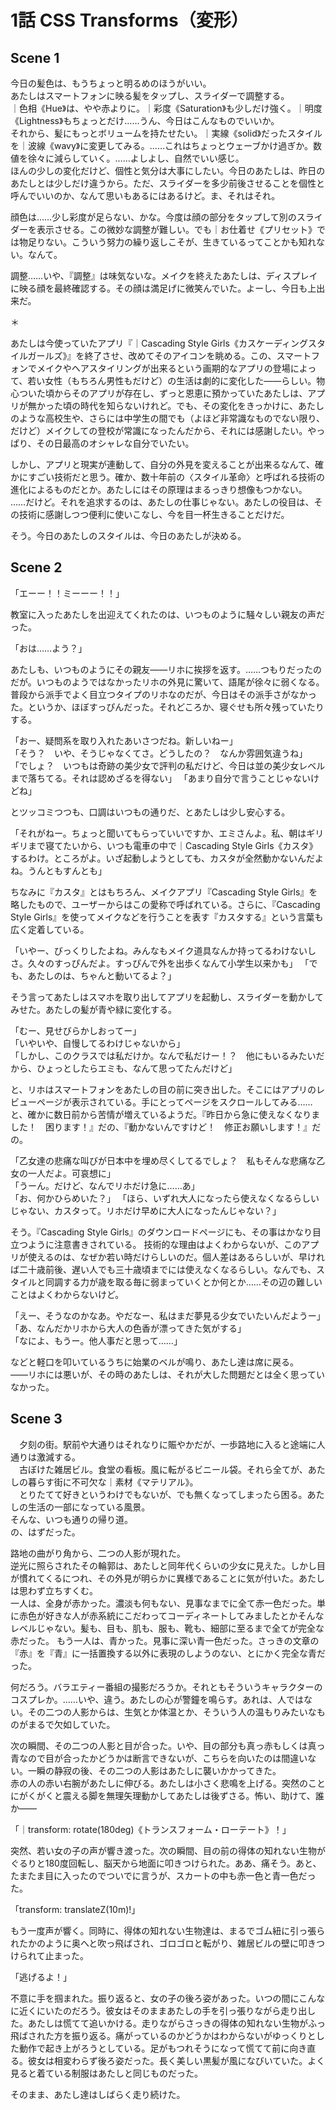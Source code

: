 # 1話 CSS Transforms（変形）

## Scene 1

今日の髪色は、もうちょっと明るめのほうがいい。  
あたしはスマートフォンに映る髪をタップし、スライダーで調整する。  
｜色相《Hue》は、やや赤よりに。｜彩度《Saturation》も少しだけ強く。｜明度《Lightness》もちょっとだけ……うん、今日はこんなものでいいか。  
それから、髪にもっとボリュームを持たせたい。｜実線《solid》だったスタイルを｜波線《wavy》に変更してみる。……これはちょっとウェーブかけ過ぎか。数値を徐々に減らしていく。……よしよし、自然でいい感じ。  
ほんの少しの変化だけど、個性と気分は大事にしたい。今日のあたしは、昨日のあたしとは少しだけ違うから。ただ、スライダーを多少前後させることを個性と呼んでいいのか、なんて思いもあるにはあるけど。ま、それはそれ。

顔色は……少し彩度が足らない、かな。今度は顔の部分をタップして別のスライダーを表示させる。この微妙な調整が難しい。でも｜お仕着せ《プリセット》では物足りない。こういう努力の繰り返しこそが、生きているってことかも知れない。なんて。

調整……いや、『調整』は味気ないな。メイクを終えたあたしは、ディスプレイに映る顔を最終確認する。その顔は満足げに微笑んでいた。よーし、今日も上出来だ。

＊

あたしは今使っていたアプリ『｜Cascading Style Girls《カスケーディングスタイルガールズ》』を終了させ、改めてそのアイコンを眺める。この、スマートフォンでメイクやヘアスタイリングが出来るという画期的なアプリの登場によって、若い女性（もちろん男性もだけど）の生活は劇的に変化した――らしい。物心ついた頃からそのアプリが存在し、ずっと恩恵に預かっていたあたしは、アプリが無かった頃の時代を知らないけれど。でも、その変化をきっかけに、あたしのような高校生や、さらには中学生の間でも（よほど非常識なものでない限り、だけど）メイクしての登校が常識になったんだから、それには感謝したい。やっぱり、その日最高のオシャレな自分でいたい。

しかし、アプリと現実が連動して、自分の外見を変えることが出来るなんて、確かにすごい技術だと思う。確か、数十年前の〈スタイル革命〉と呼ばれる技術の進化によるものだとか。あたしにはその原理はまるっきり想像もつかない。  
……だけど。それを追求するのは、あたしの仕事じゃない。あたしの役目は、その技術に感謝しつつ便利に使いこなし、今を目一杯生きることだけだ。

そう。今日のあたしのスタイルは、今日のあたしが決める。

## Scene 2

「エーー！！ミーーー！！」

教室に入ったあたしを出迎えてくれたのは、いつものように騒々しい親友の声だった。

「おは……よう？」

あたしも、いつものようにその親友――リホに挨拶を返す。……つもりだったのだが。いつものようではなかったリホの外見に驚いて、語尾が徐々に弱くなる。
普段から派手でよく目立つタイプのリホなのだが、今日はその派手さがなかった。というか、ほぼすっぴんだった。それどころか、寝ぐせも所々残っていたりする。

「おー、疑問系を取り入れたあいさつだね。新しいねー」  
「そう？　いや、そうじゃなくてさ。どうしたの？　なんか雰囲気違うね」  
「でしょ？　いつもは奇跡の美少女で評判の私だけど、今日は並の美少女レベルまで落ちてる。それは認めざるを得ない」
「あまり自分で言うことじゃないけどね」

とツッコミつつも、口調はいつもの通りだ、とあたしは少し安心する。

「それがねー。ちょっと聞いてもらっていいですか、エミさんよ。私、朝はギリギリまで寝てたいから、いつも電車の中で｜Cascading Style Girls《カスタ》するわけ。ところがよ。いざ起動しようとしても、カスタが全然動かないんだよね。うんともすんとも」

ちなみに『カスタ』とはもちろん、メイクアプリ『Cascading Style Girls』を略したもので、ユーザーからはこの愛称で呼ばれている。さらに、『Cascading Style Girls』を使ってメイクなどを行うことを表す『カスタする』という言葉も広く定着している。

「いやー、びっくりしたよね。みんなもメイク道具なんか持ってるわけないしさ。久々のすっぴんだよ。すっぴんで外を出歩くなんて小学生以来かも」
「でも、あたしのは、ちゃんと動いてるよ？」

そう言ってあたしはスマホを取り出してアプリを起動し、スライダーを動かしてみせた。あたしの髪が青や緑に変化する。

「むー、見せびらかしおってー」  
「いやいや、自慢してるわけじゃないから」  
「しかし、このクラスでは私だけか。なんで私だけー！？　他にもいるみたいだから、ひょっとしたらエミも、なんて思ってたんだけど」  

と、リホはスマートフォンをあたしの目の前に突き出した。そこにはアプリのレビューページが表示されている。手にとってページをスクロールしてみる……と、確かに数日前から苦情が増えているようだ。『昨日から急に使えなくなりました！　困ります！』だの、『動かないんですけど！　修正お願いします！』だの。

「乙女達の悲痛な叫びが日本中を埋め尽くしてるでしょ？　私もそんな悲痛な乙女の一人だよ。可哀想に」  
「うーん。だけど、なんでリホだけ急に……あ」  
「お、何かひらめいた？」
「ほら、いずれ大人になったら使えなくなるらしいじゃない、カスタって。リホだけ早めに大人になったんじゃない？」

そう。『Cascading Style Girls』のダウンロードページにも、その事はかなり目立つように注意書きされている。
技術的な理由はよくわからないが、このアプリが使えるのは、なぜか若い時だけらしいのだ。個人差はあるらしいが、早ければ二十歳前後、遅い人でも三十歳頃までには使えなくなるらしい。なんでも、スタイルと同調する力が歳を取る毎に弱まっていくとか何とか……その辺の難しいことはよくわからないけど。

「えー、そうなのかなあ。やだなー、私はまだ夢見る少女でいたいんだようー」  
「あ、なんだかリホから大人の色香が漂ってきた気がする」  
「なによ、もうー。他人事だと思って……」

などと軽口を叩いているうちに始業のベルが鳴り、あたし達は席に戻る。  
――リホには悪いが、その時のあたしは、それが大した問題だとは全く思っていなかった。

## Scene 3

　夕刻の街。駅前や大通りはそれなりに賑やかだが、一歩路地に入ると途端に人通りは激減する。  
　古ぼけた雑居ビル。食堂の看板。風に転がるビニール袋。それら全てが、あたしの暮らす街に不可欠な｜素材《マテリアル》。  
　とりたてて好きというわけでもないが、でも無くなってしまったら困る。あたしの生活の一部になっている風景。  
そんな、いつも通りの帰り道。  
の、はずだった。

路地の曲がり角から、二つの人影が現れた。  
逆光に照らされたその輪郭は、あたしと同年代くらいの少女に見えた。しかし目が慣れてくるにつれ、その外見が明らかに異様であることに気が付いた。あたしは思わず立ちすくむ。  
一人は、全身が赤かった。濃淡も何もない、見事なまでに全て赤一色だった。単に赤色が好きな人が赤系統にこだわってコーディネートしてみましたとかそんなレベルじゃない。髪も、目も、肌も、服も、靴も、細部に至るまで全てが完全な赤だった。
もう一人は、青かった。見事に深い青一色だった。さっきの文章の『赤』を『青』に一括置換する以外に表現のしようのない、とにかく完全な青だった。

何だろう。バラエティー番組の撮影だろうか。それともそういうキャラクターのコスプレか。……いや、違う。あたしの心が警鐘を鳴らす。あれは、人ではない。その二つの人影からは、生気とか体温とか、そういう人の温もりみたいなものがまるで欠如していた。

次の瞬間、その二つの人影と目が合った。いや、目の部分も真っ赤もしくは真っ青なので目が合ったかどうかは断言できないが、こちらを向いたのは間違いない。一瞬の静寂の後、その二つの人影はあたしに襲いかかってきた。  
赤の人の赤い右腕があたしに伸びる。あたしは小さく悲鳴を上げる。突然のことにがくがくと震える脚を無理矢理動かしてあたしは後ずさる。怖い、助けて、誰か――

「｜transform: rotate(180deg)《トランスフォーム・ローテート》！」

突然、若い女の子の声が響き渡った。次の瞬間、目の前の得体の知れない生物がぐるりと180度回転し、脳天から地面に叩きつけられた。ああ、痛そう。あと、たまたま目に入ったのでついでに言うが、スカートの中も赤一色と青一色だった。

「transform: translateZ(10m)!」

もう一度声が響く。同時に、得体の知れない生物達は、まるでゴム紐に引っ張られたかのように奥へと吹っ飛ばされ、ゴロゴロと転がり、雑居ビルの壁に叩きつけられて止まった。

「逃げるよ！」

不意に手を掴まれた。振り返ると、女の子の後ろ姿があった。いつの間にこんなに近くにいたのだろう。彼女はそのままあたしの手を引っ張りながら走り出した。あたしは慌てて追いかける。走りながらさっきの得体の知れない生物がふっ飛ばされた方を振り返る。痛がっているのかどうかはわからないがゆっくりとした動作で起き上がろうとしている。足がもつれそうになって慌てて前に向き直る。彼女は相変わらず後ろ姿だった。長く美しい黒髪が風になびいていた。よく見ると着ている制服はあたしと同じものだった。

そのまま、あたし達はしばらく走り続けた。
<!--stackedit_data:
eyJoaXN0b3J5IjpbMTg0MDI1NzgzMCwtMTE4MjM0OTg2NSwtMj
E0MzU0MTkyMiwyMDI3OTc5MzU5LC0yMTQ2NTA4NDkyLC05MDQ3
OTM3NTcsMzI3NTgwNDMzLC01Njg2NDI3MTIsODI5NTU1ODYzLD
E3ODE5OTc1OTEsNDE1MTkxMTI0LDE0ODk3NDAyNTcsLTY5ODYw
MjEwOCwxNDU4MjM5NzAwLDg1MDA1MTkxMCwxMzcyMjU1ODMzLC
0xOTE3ODAxMzE4LC0xNzA2Mjc2NDYsMTEzMzkyODAyNSwtMTA1
MzQ4OTY5OV19
-->